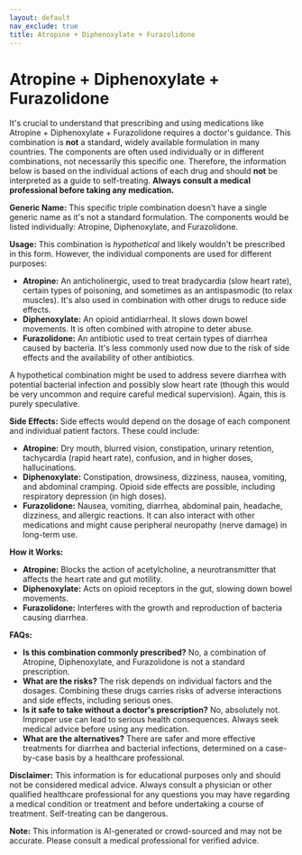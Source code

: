 ```yaml
---
layout: default
nav_exclude: true
title: Atropine + Diphenoxylate + Furazolidone
---
```


# Atropine + Diphenoxylate + Furazolidone

It's crucial to understand that prescribing and using medications like Atropine + Diphenoxylate + Furazolidone requires a doctor's guidance.  This combination is **not** a standard, widely available formulation in many countries. The components are often used individually or in different combinations, not necessarily this specific one.  Therefore, the information below is based on the individual actions of each drug and should **not** be interpreted as a guide to self-treating.  **Always consult a medical professional before taking any medication.**

**Generic Name:**  This specific triple combination doesn't have a single generic name as it's not a standard formulation. The components would be listed individually: Atropine, Diphenoxylate, and Furazolidone.

**Usage:**  This combination is *hypothetical* and likely wouldn't be prescribed in this form.  However, the individual components are used for different purposes:

* **Atropine:** An anticholinergic, used to treat bradycardia (slow heart rate), certain types of poisoning, and sometimes as an antispasmodic (to relax muscles). It's also used in combination with other drugs to reduce side effects.
* **Diphenoxylate:** An opioid antidiarrheal. It slows down bowel movements.  It is often combined with atropine to deter abuse.
* **Furazolidone:** An antibiotic used to treat certain types of diarrhea caused by bacteria.  It's less commonly used now due to the risk of side effects and the availability of other antibiotics.

A hypothetical combination might be used to address severe diarrhea with potential bacterial infection and possibly slow heart rate (though this would be very uncommon and require careful medical supervision).  Again, this is purely speculative.

**Side Effects:**  Side effects would depend on the dosage of each component and individual patient factors.  These could include:

* **Atropine:** Dry mouth, blurred vision, constipation, urinary retention, tachycardia (rapid heart rate), confusion, and in higher doses, hallucinations.
* **Diphenoxylate:** Constipation, drowsiness, dizziness, nausea, vomiting, and abdominal cramping.  Opioid side effects are possible, including respiratory depression (in high doses).
* **Furazolidone:** Nausea, vomiting, diarrhea, abdominal pain, headache, dizziness, and allergic reactions.  It can also interact with other medications and might cause peripheral neuropathy (nerve damage) in long-term use.


**How it Works:**

* **Atropine:** Blocks the action of acetylcholine, a neurotransmitter that affects the heart rate and gut motility.
* **Diphenoxylate:**  Acts on opioid receptors in the gut, slowing down bowel movements.
* **Furazolidone:** Interferes with the growth and reproduction of bacteria causing diarrhea.


**FAQs:**

* **Is this combination commonly prescribed?**  No, a combination of Atropine, Diphenoxylate, and Furazolidone is not a standard prescription.
* **What are the risks?**  The risk depends on individual factors and the dosages. Combining these drugs carries risks of adverse interactions and side effects, including serious ones.
* **Is it safe to take without a doctor's prescription?** No, absolutely not.  Improper use can lead to serious health consequences.  Always seek medical advice before using any medication.
* **What are the alternatives?**  There are safer and more effective treatments for diarrhea and bacterial infections, determined on a case-by-case basis by a healthcare professional.


**Disclaimer:** This information is for educational purposes only and should not be considered medical advice.  Always consult a physician or other qualified healthcare professional for any questions you may have regarding a medical condition or treatment and before undertaking a course of treatment.  Self-treating can be dangerous.


**Note:** This information is AI-generated or crowd-sourced and may not be accurate. Please consult a medical professional for verified advice.